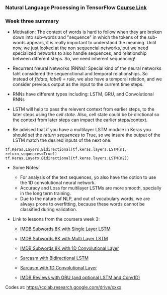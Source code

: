 ### Natural Language Processing in TensorFlow  [Course Link](https://www.coursera.org/learn/natural-language-processing-tensorflow)

### Week three summary

- Motivation: The context of words is hard to follow when they are broken down into sub-words and "sequence" in which the tokens of the sub-words appears, it is really important to understand the meaning. Until now, we just looked at the non sequencial networks, but we need specialized networks to also handle sequences, and relationship between different steps. So, we need inherent sequencing! 

- Recurrent Neural Networks (RNNs): Special kind of the neural networks taht considered the sequenctional and temporal relationships. So instead of *f(data, label) = rule*, we also have a temporal relation, and we consider previous output as the input to the current time steps. 

- RNNs have different types including: LSTM, GRU, and Convolutional RNNs

- LSTM will help to pass the relevent context from earlier steps, to the later steps using the *cell state*. Also, cell state could be bi-dirctional so the context from later steps can impact the earlier steps/context. 

- Be advised that if you have a multilayer LSTM module in Keras you should set the *return sequences* to True, so we insure the output of the LSTM match the desired inputs of the next one.

```
tf.Keras.Layers.Bidirectional(tf.keras.layers.LSTM(n1, return_sequences=True))
tf.Keras.Layers.Bidirectional(tf.keras.layers.LSTM(n2))

```
- Some Notes:
    - For analysis of the text sequences, yo also have the option to use the 1D convolutional neural network. 
    - Accuracy and Loss for multilayer LSTMs are more smooth, specially in the long term training.
    - Due to the nature of NLP, and out of vocabulary words, we are always prone to overfitting, because these words cannot be classified during validation.

- Link to lessons from the coursera week 3: 

    - [IMDB Subwords 8K with Single Layer LSTM](https://colab.research.google.com/github/lmoroney/dlaicourse/blob/master/TensorFlow%20In%20Practice/Course%203%20-%20NLP/Course%203%20-%20Week%203%20-%20Lesson%201a.ipynb)
    - [IMDB Subwords 8K with Multi Layer LSTM](https://colab.research.google.com/github/lmoroney/dlaicourse/blob/master/TensorFlow%20In%20Practice/Course%203%20-%20NLP/Course%203%20-%20Week%203%20-%20Lesson%201b.ipynb)
    - [IMDB Subwords 8K with 1D Convolutional Layer](https://colab.research.google.com/github/lmoroney/dlaicourse/blob/master/TensorFlow%20In%20Practice/Course%203%20-%20NLP/Course%203%20-%20Week%203%20-%20Lesson%201c.ipynb)
    
     - [Sarcasm with Bidirectional LSTM](https://colab.research.google.com/github/lmoroney/dlaicourse/blob/master/TensorFlow%20In%20Practice/Course%203%20-%20NLP/Course%203%20-%20Week%203%20-%20Lesson%202.ipynb#scrollTo=g9DC6dmLF8DC)
    - [Sarcasm with 1D Convolutional Layer](https://colab.research.google.com/github/lmoroney/dlaicourse/blob/master/TensorFlow%20In%20Practice/Course%203%20-%20NLP/Course%203%20-%20Week%203%20-%20Lesson%202c.ipynb#scrollTo=g9DC6dmLF8DC)
    - [IMDB Reviews with GRU (and optional LSTM and Conv1D)](https://colab.research.google.com/github/lmoroney/dlaicourse/blob/master/TensorFlow%20In%20Practice/Course%203%20-%20NLP/Course%203%20-%20Week%203%20-%20Lesson%202d.ipynb#scrollTo=nHGYuU4jPYaj)
    
Codes at: https://colab.research.google.com/drive/xxxx
